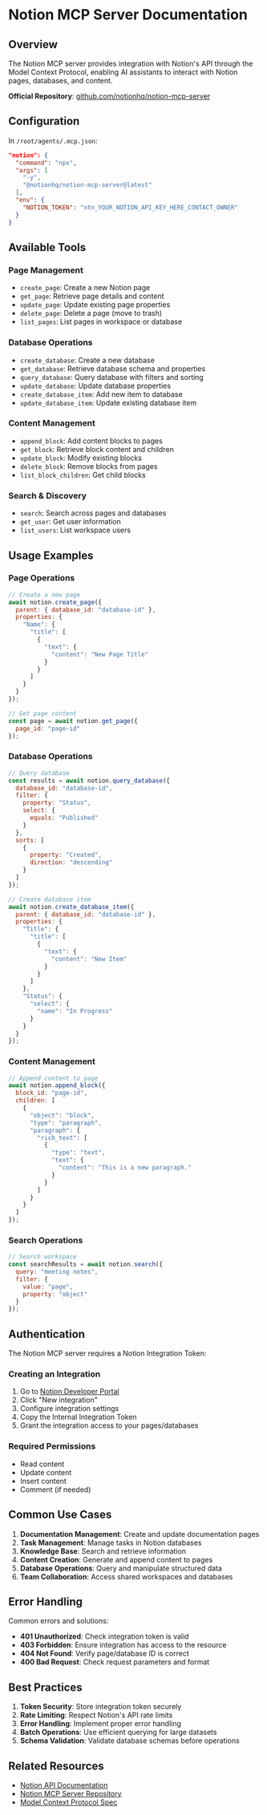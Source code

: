 # Notion MCP Server Documentation

## Overview

The Notion MCP server provides integration with Notion's API through the Model Context Protocol, enabling AI assistants to interact with Notion pages, databases, and content.

**Official Repository**: [github.com/notionhq/notion-mcp-server](https://github.com/notionhq/notion-mcp-server)

## Configuration

In `/root/agents/.mcp.json`:
```json
"notion": {
  "command": "npx",
  "args": [
    "-y",
    "@notionhq/notion-mcp-server@latest"
  ],
  "env": {
    "NOTION_TOKEN": "ntn_YOUR_NOTION_API_KEY_HERE_CONTACT_OWNER"
  }
}
```

## Available Tools

### Page Management
- `create_page`: Create a new Notion page
- `get_page`: Retrieve page details and content
- `update_page`: Update existing page properties
- `delete_page`: Delete a page (move to trash)
- `list_pages`: List pages in workspace or database

### Database Operations
- `create_database`: Create a new database
- `get_database`: Retrieve database schema and properties
- `query_database`: Query database with filters and sorting
- `update_database`: Update database properties
- `create_database_item`: Add new item to database
- `update_database_item`: Update existing database item

### Content Management
- `append_block`: Add content blocks to pages
- `get_block`: Retrieve block content and children
- `update_block`: Modify existing blocks
- `delete_block`: Remove blocks from pages
- `list_block_children`: Get child blocks

### Search & Discovery
- `search`: Search across pages and databases
- `get_user`: Get user information
- `list_users`: List workspace users

## Usage Examples

### Page Operations
```javascript
// Create a new page
await notion.create_page({
  parent: { database_id: "database-id" },
  properties: {
    "Name": {
      "title": [
        {
          "text": {
            "content": "New Page Title"
          }
        }
      ]
    }
  }
});

// Get page content
const page = await notion.get_page({
  page_id: "page-id"
});
```

### Database Operations
```javascript
// Query database
const results = await notion.query_database({
  database_id: "database-id",
  filter: {
    property: "Status",
    select: {
      equals: "Published"
    }
  },
  sorts: [
    {
      property: "Created",
      direction: "descending"
    }
  ]
});

// Create database item
await notion.create_database_item({
  parent: { database_id: "database-id" },
  properties: {
    "Title": {
      "title": [
        {
          "text": {
            "content": "New Item"
          }
        }
      ]
    },
    "Status": {
      "select": {
        "name": "In Progress"
      }
    }
  }
});
```

### Content Management
```javascript
// Append content to page
await notion.append_block({
  block_id: "page-id",
  children: [
    {
      "object": "block",
      "type": "paragraph",
      "paragraph": {
        "rich_text": [
          {
            "type": "text",
            "text": {
              "content": "This is a new paragraph."
            }
          }
        ]
      }
    }
  ]
});
```

### Search Operations
```javascript
// Search workspace
const searchResults = await notion.search({
  query: "meeting notes",
  filter: {
    value: "page",
    property: "object"
  }
});
```

## Authentication

The Notion MCP server requires a Notion Integration Token:

### Creating an Integration
1. Go to [Notion Developer Portal](https://www.notion.so/my-integrations)
2. Click "New integration"
3. Configure integration settings
4. Copy the Internal Integration Token
5. Grant the integration access to your pages/databases

### Required Permissions
- Read content
- Update content
- Insert content
- Comment (if needed)

## Common Use Cases

1. **Documentation Management**: Create and update documentation pages
2. **Task Management**: Manage tasks in Notion databases
3. **Knowledge Base**: Search and retrieve information
4. **Content Creation**: Generate and append content to pages
5. **Database Operations**: Query and manipulate structured data
6. **Team Collaboration**: Access shared workspaces and databases

## Error Handling

Common errors and solutions:
- **401 Unauthorized**: Check integration token is valid
- **403 Forbidden**: Ensure integration has access to the resource
- **404 Not Found**: Verify page/database ID is correct
- **400 Bad Request**: Check request parameters and format

## Best Practices

1. **Token Security**: Store integration token securely
2. **Rate Limiting**: Respect Notion's API rate limits
3. **Error Handling**: Implement proper error handling
4. **Batch Operations**: Use efficient querying for large datasets
5. **Schema Validation**: Validate database schemas before operations

## Related Resources

- [Notion API Documentation](https://developers.notion.com)
- [Notion MCP Server Repository](https://github.com/notionhq/notion-mcp-server)
- [Model Context Protocol Spec](https://modelcontextprotocol.io)